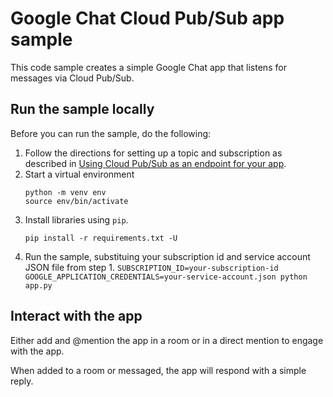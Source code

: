 # Google Chat Cloud Pub/Sub app sample

This code sample creates a simple Google Chat app that listens for
messages via Cloud Pub/Sub.

## Run the sample locally

Before you can run the sample, do the following:

  1. Follow the directions for setting up a topic and subscription as
     described in
     [Using Cloud Pub/Sub as an endpoint for your app](https://developers.google.com/chat/api/guides/firewall/pub-sub).
  1. Start a virtual environment
     ```
     python -m venv env
     source env/bin/activate
     ```
  1. Install libraries using `pip`.
     ```
     pip install -r requirements.txt -U
     ```
  1. Run the sample, substituing your subscription id and service account JSON file from step 1.
    ```
    SUBSCRIPTION_ID=your-subscription-id GOOGLE_APPLICATION_CREDENTIALS=your-service-account.json python app.py
    ```

## Interact with the app

Either add and @mention the app in a room or in a direct mention to engage with the app.

When added to a room or messaged, the app will respond with a simple reply.

